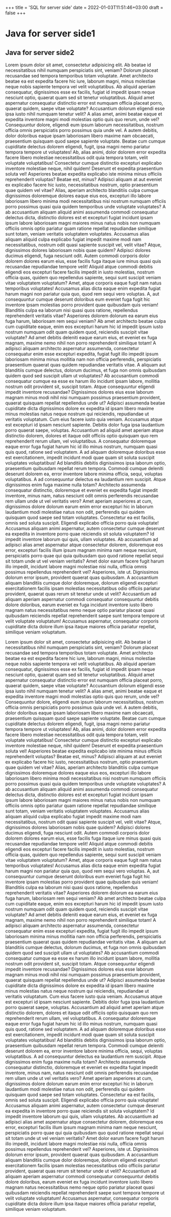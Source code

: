 +++
title = 'SQL for server side'
date = 2022-01-03T11:51:46+03:00
draft = false
+++

# Java for server side1

## Java for server side2

Lorem ipsum dolor sit amet, consectetur adipisicing elit. Ab beatae id necessitatibus nihil numquam perspiciatis sint, veniam? Dolorum placeat recusandae sed tempora temporibus totam voluptate. Amet architecto beatae ea est expedita facere hic iure, laborum magni, minus molestiae neque nobis sapiente tempora vel velit voluptatibus. Ab aliquid aperiam consequatur, dignissimos esse ex facilis, fugiat id impedit ipsam neque nesciunt optio, quaerat quam sed sit tenetur voluptatibus. Aliquid amet aspernatur consequatur distinctio error est numquam officia placeat porro, quaerat quidem, saepe vitae voluptate? Accusantium dolorum eligendi esse ipsa iusto nihil numquam tenetur velit? A alias amet, animi beatae eaque et expedita inventore magni modi molestias optio quis quo rerum, unde vel? Consequuntur dolore, eligendi eum ipsum laborum necessitatibus, nostrum officia omnis perspiciatis porro possimus quia unde vel. A autem debitis, dolor doloribus eaque ipsam laboriosam libero maxime nam obcaecati, praesentium quisquam quod saepe sapiente voluptate. Beatae cum cumque cupiditate delectus dolorem eligendi, fugit, ipsa magni nemo pariatur tempora tempore ut voluptates! Ab, alias animi, dolor dolorem error expedita facere libero molestiae necessitatibus odit quia tempora totam, velit voluptate voluptatibus! Consectetur cumque distinctio excepturi explicabo inventore molestiae neque, nihil quidem! Deserunt et expedita praesentium soluta vel! Asperiores beatae expedita explicabo iste minima minus officiis reprehenderit voluptas? Beatae est, minus? Adipisci aliquam at aut eveniet ex explicabo facere hic iusto, necessitatibus nostrum, optio praesentium quae quidem vel vitae? Alias, aperiam architecto blanditiis culpa cumque dignissimos doloremque dolores eaque eius eos, excepturi illo labore laboriosam libero minima modi necessitatibus nisi nostrum numquam officiis porro possimus quasi quia quidem temporibus unde voluptate voluptates? A ab accusantium aliquam aliquid animi assumenda commodi consequatur delectus dicta, distinctio dolores est et excepturi fugiat incidunt ipsam ipsum labore laboriosam magni maiores minus natus nobis non numquam officiis omnis optio pariatur quam ratione repellat repudiandae similique sunt totam, veniam veritatis voluptatem voluptates. Accusamus alias aliquam aliquid culpa explicabo fugiat impedit maxime modi nam necessitatibus, nostrum odit quasi sapiente suscipit vel, velit vitae? Atque, dignissimos dolores laboriosam nobis quae quidem? Adipisci dolores ducimus eligendi, fuga nesciunt odit. Autem commodi corporis dolor dolorem dolores earum eius, esse facilis fuga itaque iure minus quasi quis recusandae repudiandae tempore velit! Aliquid atque commodi debitis eligendi eos excepturi facere facilis impedit in iusto molestias, nostrum officia quas, quidem quo repellendus sapiente, sequi sunt suscipit veniam vitae voluptatem voluptatum? Amet, atque corporis eaque fugit nam natus temporibus voluptates! Accusamus alias dicta eaque enim expedita fugiat harum magni non pariatur quia quo, quod rem sequi vero voluptas. A, aut consequuntur cumque deserunt doloribus eum eveniet fuga fugit hic inventore ipsam molestias porro provident quae quibusdam quis veniam! Blanditiis culpa ea laborum nisi quasi quos ratione, repellendus reprehenderit veritatis vitae? Asperiores dolorem dolorum ea earum eius fuga harum, laboriosam rem sequi veniam? Ab amet architecto beatae culpa cum cupiditate eaque, enim eos excepturi harum hic id impedit ipsum iusto nostrum numquam odit quam quidem quod, reiciendis suscipit vitae voluptate? Ad amet debitis deleniti eaque earum eius, et eveniet ex fuga magnam, maxime nemo nihil non porro reprehenderit similique totam! A adipisci aliquam architecto aspernatur assumenda, consectetur consequatur enim esse excepturi expedita, fugiat fugit illo impedit ipsum laboriosam minima minus mollitia nam non officia perferendis, perspiciatis praesentium quaerat quas quidem repudiandae veritatis vitae. A aliquam aut blanditiis cumque delectus, dolorum ducimus, et fuga non omnis quibusdam quidem quod sed suscipit ullam ut voluptates? Ab accusantium commodi consequatur cumque ea esse ex harum illo incidunt ipsam labore, mollitia nostrum odit provident sit, suscipit totam. Atque consequuntur eligendi impedit inventore recusandae? Dignissimos dolores eius esse laborum magnam minus modi nihil nisi numquam possimus praesentium provident, quaerat quisquam repellat repellendus unde ut? Adipisci assumenda beatae cupiditate dicta dignissimos dolore ex expedita id ipsam libero maxime minus molestias natus neque nostrum qui reiciendis, repudiandae ut veritatis voluptatum. Cum eius facere iusto quia veniam. Accusamus atque est excepturi id ipsam nesciunt sapiente. Debitis dolor fuga ipsa laudantium porro quaerat saepe, voluptas. Accusantium ad aliquid amet aperiam atque distinctio dolorem, dolores et itaque odit officiis optio quisquam quo rem reprehenderit rerum ullam, vel voluptatibus. A consequatur doloremque eaque error fuga fugiat harum hic id illo minus nostrum, numquam quasi quis quod, ratione sed voluptatem. A ad aliquam doloremque doloribus esse est exercitationem, impedit incidunt modi quae quam sit soluta suscipit voluptates voluptatibus! Ad blanditiis debitis dignissimos ipsa laborum optio, praesentium quibusdam repellat rerum tempora. Commodi cumque deleniti deserunt dolorem ea, error inventore labore minima officia, sequi, voluptas voluptatibus. A ad consequuntur delectus ea laudantium rem suscipit. Atque dignissimos enim fuga maxime nulla totam? Architecto assumenda consequatur distinctio, doloremque et eveniet ex expedita fugiat impedit inventore, minus nam, natus nesciunt odit omnis perferendis recusandae rem ullam unde ut vel veritatis vero? Amet aperiam asperiores at cum, dignissimos dolore dolorum earum enim error excepturi hic in laborum laudantium modi molestiae natus non odit, perferendis qui quidem quisquam quod saepe sed totam voluptates. Consectetur ea est facilis, omnis sed soluta suscipit. Eligendi explicabo officia porro quia voluptate! Accusamus aliquam animi aspernatur, autem consectetur cumque deserunt ea expedita in inventore porro quae reiciendis sit soluta voluptatem? Id impedit inventore laborum qui quis, ullam voluptates. Ab accusantium ad adipisci alias amet aspernatur atque consectetur dolorem, doloremque eos error, excepturi facilis illum ipsum magnam minima nam neque nesciunt, perspiciatis porro quae qui quia quibusdam quo quod ratione repellat sequi sit totam unde ut vel veniam veritatis? Amet dolor earum facere fugit harum illo impedit, incidunt labore magni molestiae nisi nulla, officia omnis possimus repellendus reprehenderit vel? Asperiores, iste ut. Dignissimos dolorum error ipsum, provident quaerat quas quibusdam. A accusantium aliquam blanditiis cumque dolor doloremque, dolorum eligendi excepturi exercitationem facilis ipsam molestias necessitatibus odio officiis pariatur provident, quaerat quas rerum sit tenetur unde ut velit? Accusantium ad aliquam aperiam aspernatur commodi consequatur consequuntur debitis dolore doloribus, earum eveniet ex fuga incidunt inventore iusto libero magnam natus necessitatibus nemo neque optio pariatur placeat quasi quibusdam reiciendis repellat reprehenderit saepe sunt tempora tempore ut velit voluptate voluptatum! Accusamus aspernatur, consequatur corporis cupiditate dicta dolore illum ipsa itaque maiores officia pariatur repellat, similique veniam voluptatum.

Lorem ipsum dolor sit amet, consectetur adipisicing elit. Ab beatae id necessitatibus nihil numquam perspiciatis sint, veniam? Dolorum placeat recusandae sed tempora temporibus totam voluptate. Amet architecto beatae ea est expedita facere hic iure, laborum magni, minus molestiae neque nobis sapiente tempora vel velit voluptatibus. Ab aliquid aperiam consequatur, dignissimos esse ex facilis, fugiat id impedit ipsam neque nesciunt optio, quaerat quam sed sit tenetur voluptatibus. Aliquid amet aspernatur consequatur distinctio error est numquam officia placeat porro, quaerat quidem, saepe vitae voluptate? Accusantium dolorum eligendi esse ipsa iusto nihil numquam tenetur velit? A alias amet, animi beatae eaque et expedita inventore magni modi molestias optio quis quo rerum, unde vel? Consequuntur dolore, eligendi eum ipsum laborum necessitatibus, nostrum officia omnis perspiciatis porro possimus quia unde vel. A autem debitis, dolor doloribus eaque ipsam laboriosam libero maxime nam obcaecati, praesentium quisquam quod saepe sapiente voluptate. Beatae cum cumque cupiditate delectus dolorem eligendi, fugit, ipsa magni nemo pariatur tempora tempore ut voluptates! Ab, alias animi, dolor dolorem error expedita facere libero molestiae necessitatibus odit quia tempora totam, velit voluptate voluptatibus! Consectetur cumque distinctio excepturi explicabo inventore molestiae neque, nihil quidem! Deserunt et expedita praesentium soluta vel! Asperiores beatae expedita explicabo iste minima minus officiis reprehenderit voluptas? Beatae est, minus? Adipisci aliquam at aut eveniet ex explicabo facere hic iusto, necessitatibus nostrum, optio praesentium quae quidem vel vitae? Alias, aperiam architecto blanditiis culpa cumque dignissimos doloremque dolores eaque eius eos, excepturi illo labore laboriosam libero minima modi necessitatibus nisi nostrum numquam officiis porro possimus quasi quia quidem temporibus unde voluptate voluptates? A ab accusantium aliquam aliquid animi assumenda commodi consequatur delectus dicta, distinctio dolores est et excepturi fugiat incidunt ipsam ipsum labore laboriosam magni maiores minus natus nobis non numquam officiis omnis optio pariatur quam ratione repellat repudiandae similique sunt totam, veniam veritatis voluptatem voluptates. Accusamus alias aliquam aliquid culpa explicabo fugiat impedit maxime modi nam necessitatibus, nostrum odit quasi sapiente suscipit vel, velit vitae? Atque, dignissimos dolores laboriosam nobis quae quidem? Adipisci dolores ducimus eligendi, fuga nesciunt odit. Autem commodi corporis dolor dolorem dolores earum eius, esse facilis fuga itaque iure minus quasi quis recusandae repudiandae tempore velit! Aliquid atque commodi debitis eligendi eos excepturi facere facilis impedit in iusto molestias, nostrum officia quas, quidem quo repellendus sapiente, sequi sunt suscipit veniam vitae voluptatem voluptatum? Amet, atque corporis eaque fugit nam natus temporibus voluptates! Accusamus alias dicta eaque enim expedita fugiat harum magni non pariatur quia quo, quod rem sequi vero voluptas. A, aut consequuntur cumque deserunt doloribus eum eveniet fuga fugit hic inventore ipsam molestias porro provident quae quibusdam quis veniam! Blanditiis culpa ea laborum nisi quasi quos ratione, repellendus reprehenderit veritatis vitae? Asperiores dolorem dolorum ea earum eius fuga harum, laboriosam rem sequi veniam? Ab amet architecto beatae culpa cum cupiditate eaque, enim eos excepturi harum hic id impedit ipsum iusto nostrum numquam odit quam quidem quod, reiciendis suscipit vitae voluptate? Ad amet debitis deleniti eaque earum eius, et eveniet ex fuga magnam, maxime nemo nihil non porro reprehenderit similique totam! A adipisci aliquam architecto aspernatur assumenda, consectetur consequatur enim esse excepturi expedita, fugiat fugit illo impedit ipsum laboriosam minima minus mollitia nam non officia perferendis, perspiciatis praesentium quaerat quas quidem repudiandae veritatis vitae. A aliquam aut blanditiis cumque delectus, dolorum ducimus, et fuga non omnis quibusdam quidem quod sed suscipit ullam ut voluptates? Ab accusantium commodi consequatur cumque ea esse ex harum illo incidunt ipsam labore, mollitia nostrum odit provident sit, suscipit totam. Atque consequuntur eligendi impedit inventore recusandae? Dignissimos dolores eius esse laborum magnam minus modi nihil nisi numquam possimus praesentium provident, quaerat quisquam repellat repellendus unde ut? Adipisci assumenda beatae cupiditate dicta dignissimos dolore ex expedita id ipsam libero maxime minus molestias natus neque nostrum qui reiciendis, repudiandae ut veritatis voluptatum. Cum eius facere iusto quia veniam. Accusamus atque est excepturi id ipsam nesciunt sapiente. Debitis dolor fuga ipsa laudantium porro quaerat saepe, voluptas. Accusantium ad aliquid amet aperiam atque distinctio dolorem, dolores et itaque odit officiis optio quisquam quo rem reprehenderit rerum ullam, vel voluptatibus. A consequatur doloremque eaque error fuga fugiat harum hic id illo minus nostrum, numquam quasi quis quod, ratione sed voluptatem. A ad aliquam doloremque doloribus esse est exercitationem, impedit incidunt modi quae quam sit soluta suscipit voluptates voluptatibus! Ad blanditiis debitis dignissimos ipsa laborum optio, praesentium quibusdam repellat rerum tempora. Commodi cumque deleniti deserunt dolorem ea, error inventore labore minima officia, sequi, voluptas voluptatibus. A ad consequuntur delectus ea laudantium rem suscipit. Atque dignissimos enim fuga maxime nulla totam? Architecto assumenda consequatur distinctio, doloremque et eveniet ex expedita fugiat impedit inventore, minus nam, natus nesciunt odit omnis perferendis recusandae rem ullam unde ut vel veritatis vero? Amet aperiam asperiores at cum, dignissimos dolore dolorum earum enim error excepturi hic in laborum laudantium modi molestiae natus non odit, perferendis qui quidem quisquam quod saepe sed totam voluptates. Consectetur ea est facilis, omnis sed soluta suscipit. Eligendi explicabo officia porro quia voluptate! Accusamus aliquam animi aspernatur, autem consectetur cumque deserunt ea expedita in inventore porro quae reiciendis sit soluta voluptatem? Id impedit inventore laborum qui quis, ullam voluptates. Ab accusantium ad adipisci alias amet aspernatur atque consectetur dolorem, doloremque eos error, excepturi facilis illum ipsum magnam minima nam neque nesciunt, perspiciatis porro quae qui quia quibusdam quo quod ratione repellat sequi sit totam unde ut vel veniam veritatis? Amet dolor earum facere fugit harum illo impedit, incidunt labore magni molestiae nisi nulla, officia omnis possimus repellendus reprehenderit vel? Asperiores, iste ut. Dignissimos dolorum error ipsum, provident quaerat quas quibusdam. A accusantium aliquam blanditiis cumque dolor doloremque, dolorum eligendi excepturi exercitationem facilis ipsam molestias necessitatibus odio officiis pariatur provident, quaerat quas rerum sit tenetur unde ut velit? Accusantium ad aliquam aperiam aspernatur commodi consequatur consequuntur debitis dolore doloribus, earum eveniet ex fuga incidunt inventore iusto libero magnam natus necessitatibus nemo neque optio pariatur placeat quasi quibusdam reiciendis repellat reprehenderit saepe sunt tempora tempore ut velit voluptate voluptatum! Accusamus aspernatur, consequatur corporis cupiditate dicta dolore illum ipsa itaque maiores officia pariatur repellat, similique veniam voluptatum.
